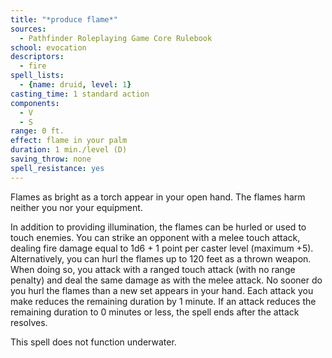 ```yaml
---
title: "*produce flame*"
sources:
  - Pathfinder Roleplaying Game Core Rulebook
school: evocation
descriptors:
  - fire
spell_lists:
  - {name: druid, level: 1}
casting_time: 1 standard action
components:
  - V
  - S
range: 0 ft.
effect: flame in your palm
duration: 1 min./level (D)
saving_throw: none
spell_resistance: yes
---
```


Flames as bright as a torch appear in your open hand. The flames harm neither you nor your equipment.

In addition to providing illumination, the flames can be hurled or used to touch enemies. You can strike an opponent with a melee touch attack, dealing fire damage equal to 1d6 + 1 point per caster level (maximum +5). Alternatively, you can hurl the flames up to 120 feet as a thrown weapon. When doing so, you attack with a ranged touch attack (with no range penalty) and deal the same damage as with the melee attack. No sooner do you hurl the flames than a new set appears in your hand. Each attack you make reduces the remaining duration by 1 minute. If an attack reduces the remaining duration to 0 minutes or less, the spell ends after the attack resolves.

This spell does not function underwater.

